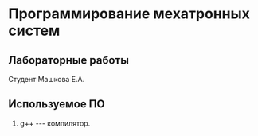 # Программирование мехатронных систем

## Лабораторные работы

Студент Машкова Е.А.

## Используемое ПО

1. g++ --- компилятор.
